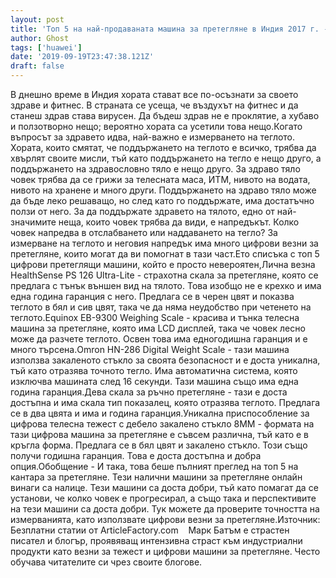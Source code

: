 ```yaml
---
layout: post
title: 'Топ 5 на най-продаваната машина за претегляне в Индия 2017 г. - Преглед на най-добрите покупки'
author: Ghost
tags: ['huawei']
date: '2019-09-19T23:47:38.121Z'
draft: false
---
```


В днешно време в Индия хората стават все по-осъзнати за своето здраве и фитнес. В страната се усеща, че въздухът на фитнес и да станеш здрав става вирусен. Да бъдеш здрав не е проклятие, а хубаво и ползотворно нещо; вероятно хората са усетили това нещо.Когато въпросът за здравето идва, най-важно е измерването на теглото. Хората, които смятат, че поддържането на теглото е всичко, трябва да хвърлят своите мисли, тъй като поддържането на тегло е нещо друго, а поддържането на здравословно тяло е нещо друго. За здраво тяло човек трябва да се грижи за телесната маса, ИТМ, нивото на водата, нивото на хранене и много други. Поддържането на здраво тяло може да бъде леко решаващо, но след като го поддържате, има достатъчно ползи от него. За да поддържате здравето на тялото, едно от най-значимите неща, които човек трябва да види, е напредъкът. Колко човек напредва в отслабването или наддаването на тегло? За измерване на теглото и неговия напредък има много цифрови везни за претегляне, които могат да ви помогнат в тази част.Ето списъка с топ 5 цифрови претеглящи машини, който е просто невероятен,Лична везна HealthSense PS 126 Ultra-Lite - страхотна скала за претегляне, която се предлага с тънък външен вид на тялото. Това изобщо не е крехко и има една година гаранция с него. Предлага се в черен цвят и показва теглото в бял и сив цвят, така че да няма неудобство при четенето на теглото.Equinox EB-9300 Weighing Scale - красива и тънка телесна машина за претегляне, която има LCD дисплей, така че човек лесно може да разчете теглото. Освен това има едногодишна гаранция и е много търсена.Omron HN-286 Digital Weight Scale - тази машина използва закаленото стъкло за своята безопасност и е доста уникална, тъй като отразява точното тегло. Има автоматична система, която изключва машината след 16 секунди. Тази машина също има една година гаранция.Дева скала за ръчно претегляне - тази е доста достъпна и има скала тип показалец, която отразява теглото. Предлага се в два цвята и има и година гаранция.Уникална приспособление за цифрова телесна тежест с дебело закалено стъкло 8MM - формата на тази цифрова машина за претегляне е съвсем различна, тъй като е в кръгла форма. Предлага се в бял цвят и закалено стъкло. Този също получи годишна гаранция. Това е доста достъпна и добра опция.Обобщение - И така, това беше пълният преглед на топ 5 на кантара за претегляне. Тези налични машини за претегляне онлайн винаги са налице. Тези машини са доста добри, тъй като помагат да се установи, че колко човек е прогресирал, а също така и перспективите на тези машини са доста добри. Тук можете да проверите точността на измерванията, като използвате цифрови везни за претегляне.Източник: Безплатни статии от ArticleFactory.com    Марк Батъм е страстен писател и блогър, проявяващ интензивна страст към индустриални продукти като везни за тежест и цифрови машини за претегляне. Често обучава читателите си чрез своите блогове.
